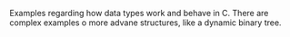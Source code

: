 Examples regarding how data types work and behave in C. There are complex examples o more advane structures, like a dynamic binary tree.
